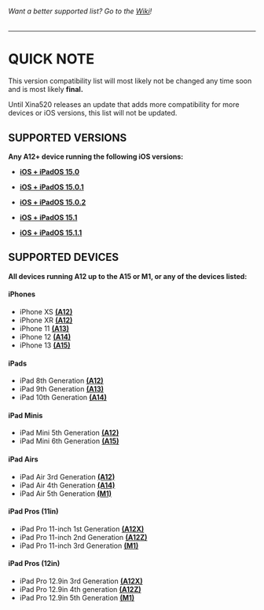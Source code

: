 ###### Want a better supported list? Go to the [Wiki](https://github.com/NotDarkn/XinaA15/wiki/Compatibility)!
***
# QUICK NOTE
This version compatibility list will most likely not be changed any time soon and is most likely **final.** 

Until Xina520 releases an update that adds more compatibility for more devices or iOS versions, this list will not be updated.

## SUPPORTED VERSIONS
**Any A12+ device running the following iOS versions:**
- [**iOS + iPadOS 15.0**](https://support.apple.com/en-us/HT212788#15) <br>

- [**iOS + iPadOS 15.0.1**](https://support.apple.com/en-us/HT212788#1501) <br>

- [**iOS + iPadOS 15.0.2**](https://support.apple.com/en-us/HT212788#1502) <br>

- [**iOS + iPadOS 15.1**](https://support.apple.com/en-us/HT212788#151) <br>

- [**iOS + iPadOS 15.1.1**](https://support.apple.com/en-us/HT212788#1511) <br>

## SUPPORTED DEVICES
**All devices running A12 up to the A15 or M1, or any of the devices listed:**
#### iPhones
- iPhone XS [**(A12)**](https://en.wikipedia.org/wiki/Apple_A12)
- iPhone XR [**(A12)**](https://en.wikipedia.org/wiki/Apple_A12)
- iPhone 11 [**(A13)**](https://en.wikipedia.org/wiki/Apple_A13)
- iPhone 12 [**(A14)**](https://en.wikipedia.org/wiki/Apple_A14)
- iPhone 13 [**(A15)**](https://en.wikipedia.org/wiki/Apple_A15)

#### iPads
- iPad 8th Generation [**(A12)**](https://en.wikipedia.org/wiki/Apple_A12)
- iPad 9th Generation [**(A13)**](https://en.wikipedia.org/wiki/Apple_A13)
- iPad 10th Generation [**(A14)**](https://en.wikipedia.org/wiki/Apple_A14)

#### iPad Minis
- iPad Mini 5th Generation [**(A12)**](https://en.wikipedia.org/wiki/Apple_A12)
- iPad Mini 6th Generation [**(A15)**](https://en.wikipedia.org/wiki/Apple_A15)

#### iPad Airs
- iPad Air 3rd Generation [**(A12)**](https://en.wikipedia.org/wiki/Apple_A12)
- iPad Air 4th Generation [**(A14)**](https://en.wikipedia.org/wiki/Apple_A14)
- iPad Air 5th Generation [**(M1)**](https://en.wikipedia.org/wiki/Apple_M1)

#### iPad Pros (11in)
- iPad Pro 11-inch 1st Generation [**(A12X)**](https://en.wikipedia.org/wiki/Apple_A12X)
- iPad Pro 11-inch 2nd Generation [**(A12Z)**](https://en.wikipedia.org/wiki/Apple_A12Z)
- iPad Pro 11-inch 3rd Generation [**(M1)**](https://en.wikipedia.org/wiki/Apple_M1)

#### iPad Pros (12in)
- iPad Pro 12.9in 3rd Generation [**(A12X)**](https://en.wikipedia.org/wiki/Apple_A12X)
- iPad Pro 12.9in 4th generation [**(A12Z)**](https://en.wikipedia.org/wiki/Apple_A12Z)
- iPad Pro 12.9in 5th Generation [**(M1)**](https://en.wikipedia.org/wiki/Apple_M1)
